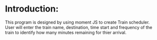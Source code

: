 # Introduction:
This program is designed by using moment JS to create Train scheduler. User will enter the train name, destination, time start and frequency of the train to identify how many  minutes remaining for thier arrival.
#

